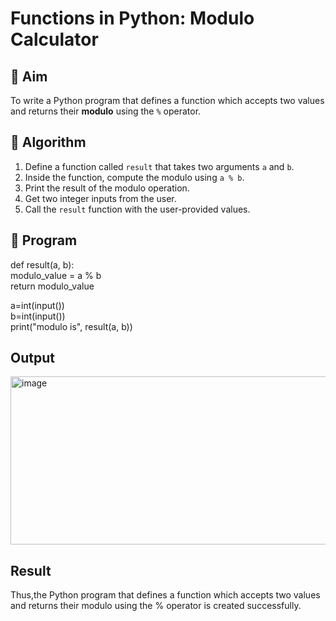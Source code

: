 # Functions in Python: Modulo Calculator

## 🎯 Aim
To write a Python program that defines a function which accepts two values and returns their **modulo** using the `%` operator.

## 🧠 Algorithm
1. Define a function called `result` that takes two arguments `a` and `b`.
2. Inside the function, compute the modulo using `a % b`.
3. Print the result of the modulo operation.
4. Get two integer inputs from the user.
5. Call the `result` function with the user-provided values.

## 🧾 Program
def result(a, b): <br />
    modulo_value = a % b <br />
    return modulo_value  <br />

a=int(input()) <br />
b=int(input())<br />
print("modulo is", result(a, b))

## Output
<img width="581" height="269" alt="image" src="https://github.com/user-attachments/assets/fb3e2784-9a1b-4418-8dc2-7734e9b272b4" />


## Result
Thus,the Python program that defines a function which accepts two values and returns their modulo using the % operator is created successfully.
